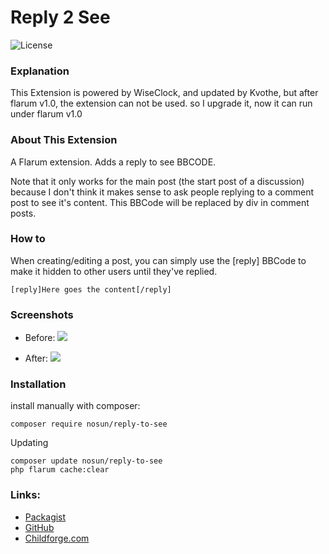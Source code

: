 # Reply 2 See

![License](https://img.shields.io/badge/license-MIT-blue.svg)

### Explanation

This Extension is powered by WiseClock, and updated by Kvothe, but after flarum v1.0, the extension can not be used. so I upgrade it, now it can run under flarum v1.0

### About This Extension

A Flarum extension. Adds a reply to see BBCODE.

Note that it only works for the main post (the start post of a discussion) because I don't think it makes sense to ask people replying to a comment post to see it's content. This BBCode will be replaced by div in comment posts.

### How to

When creating/editing a post, you can simply use the [reply] BBCode to make it hidden to other users until they've replied.
```
[reply]Here goes the content[/reply]
```

### Screenshots

- Before:
![](http://i.imgur.com/O8kELsE.png)

- After:
![](http://i.imgur.com/mQK0bHB.png)

### Installation

install manually with composer:
```
composer require nosun/reply-to-see
```
Updating
```
composer update nosun/reply-to-see
php flarum cache:clear
```

### Links: 
- [Packagist](https://packagist.org/packages/nosun/reply-to-see)
- [GitHub](https://github.com/nosun/flarum-ext-reply2see)
- [Childforge.com](https://www.childforge.com)
